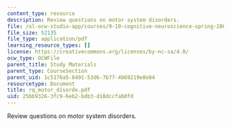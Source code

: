 ```yaml
---
content_type: resource
description: Review questions on motor system disorders.
file: /ol-ocw-studio-app/courses/9-10-cognitive-neuroscience-spring-2006/25bb93263fc96eb2bdb3d10dccfab0fd_rq_motor_disorde.pdf
file_size: 52135
file_type: application/pdf
learning_resource_types: []
license: https://creativecommons.org/licenses/by-nc-sa/4.0/
ocw_type: OCWFile
parent_title: Study Materials
parent_type: CourseSection
parent_uid: 1c5176a5-8491-53d6-7b77-4b69219e8e84
resourcetype: Document
title: rq_motor_disorde.pdf
uid: 25bb9326-3fc9-6eb2-bdb3-d10dccfab0fd
---
```

Review questions on motor system disorders.